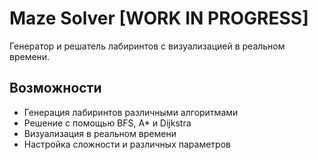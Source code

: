 # Maze Solver [WORK IN PROGRESS]

Генератор и решатель лабиринтов с визуализацией в реальном времени.

## Возможности

- Генерация лабиринтов различными алгоритмами
- Решение с помощью BFS, A\* и Dijkstra
- Визуализация в реальном времени
- Настройка сложности и различных параметров
